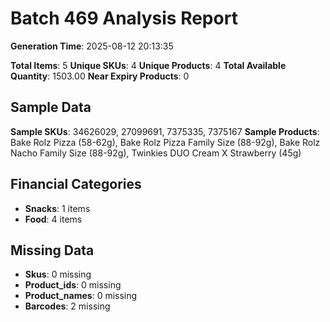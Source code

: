 # Batch 469 Analysis Report

**Generation Time**: 2025-08-12 20:13:35

**Total Items**: 5
**Unique SKUs**: 4
**Unique Products**: 4
**Total Available Quantity**: 1503.00
**Near Expiry Products**: 0

## Sample Data
**Sample SKUs**: 34626029, 27099691, 7375335, 7375167
**Sample Products**: Bake Rolz Pizza (58-62g), Bake Rolz Pizza Family Size (88-92g), Bake Rolz Nacho Family Size (88-92g), Twinkies DUO Cream X Strawberry (45g)

## Financial Categories
- **Snacks**: 1 items
- **Food**: 4 items

## Missing Data
- **Skus**: 0 missing
- **Product_ids**: 0 missing
- **Product_names**: 0 missing
- **Barcodes**: 2 missing
